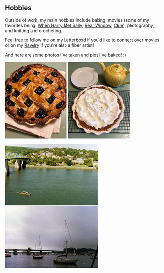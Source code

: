 ## Hobbies

Outside of work, my main hobbies include baking, movies (some of my favorites being: [When Harry Met Sally](https://www.imdb.com/title/tt0098635/), [Rear Window](https://www.imdb.com/title/tt0047396/?ref_=fn_al_tt_1), [Clue](https://www.imdb.com/title/tt0088930/?ref_=fn_al_tt_1)), photography, and knitting and crocheting. 

Feel free to follow me on my [Letterboxd](https://letterboxd.com/carrotsick/) if you'd like to connect over movies or on my [Ravelry](https://www.ravelry.com/people/carrotsick) if you're also a fiber artist! 

And here are some photos I've taken and pies I've baked! :)

<p float="left">
  <img src="blueberry pie.jpg" width="200" />
  <img src="key lime pie.jpg" width="200" /> 
</p>

<p float="left">
  <img src="9.jpg" width="300" />
  <img src="17.jpg" width="300" />
</p>

